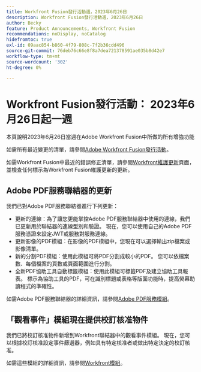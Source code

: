 ```yaml
---
title: Workfront Fusion發行活動週，2023年6月26日
description: Workfront Fusion發行活動週，2023年6月26日
author: Becky
feature: Product Announcements, Workfront Fusion
recommendations: noDisplay, noCatalog
hidefromtoc: true
exl-id: 09aac854-b860-4f79-808c-7f2b36cdd496
source-git-commit: 76deb76c66e8f8a7dea721378591ae035b8d42e7
workflow-type: tm+mt
source-wordcount: '302'
ht-degree: 0%

---
```


# Workfront Fusion發行活動： 2023年6月26日起一週

本頁說明2023年6月26日當週在Adobe Workfront Fusion中所做的所有增強功能

如需所有最近變更的清單，請參閱[Adobe Workfront Fusion發行活動](../../../product-announcements/product-releases/fusion-release-activity/fusion-release-activity.md)。

如需Workfront Fusion中最近的錯誤修正清單，請參閱[Workfront維護更新](https://experienceleague.adobe.com/docs/workfront-known-issues/releases/current-updates.html)頁面，並檢查任何標示為Workfront Fusion維護更新的更新。

## Adobe PDF服務聯結器的更新

我們已對Adobe PDF服務聯結器進行下列更新：

* 更新的連線：為了讓您更能掌控Adobe PDF服務聯結器中使用的連線，我們已更新用於聯結器的連線型別和驗證。 現在，您可以使用自己的Adobe PDF服務憑證來設定JWT或服務對服務連線。
* 更新影像的PDF模組：在影像的PDF模組中，您現在可以選擇輸出zip檔案或影像清單。
* 新的分割PDF模組：使用此模組可將PDF分割成較小的PDF。 您可以依檔案數、每個檔案的頁數或頁面範圍進行分割。
* 全新PDF協助工具自動標籤模組：使用此模組可標籤PDF及建立協助工具報表。 標示為協助工具的PDF，可在識別標題或表格等版面功能時，提高熒幕助讀程式的準確性。

如需Adobe PDF服務聯結器的詳細資訊，請參閱[Adobe PDF服務模組](/help/quicksilver/workfront-fusion/apps-and-their-modules/pdf-modules.md)。

## 「觀看事件」模組現在提供校訂核准物件

我們已將校訂核准物件新增到Workfront聯結器中的觀看事件模組。 現在，您可以根據校訂核准設定事件篩選器，例如具有特定核准者或做出特定決定的校訂核准。

如需這些模組的詳細資訊，請參閱[Workfront模組](/help/quicksilver/workfront-fusion/apps-and-their-modules/workfront-modules.md#triggers)。

